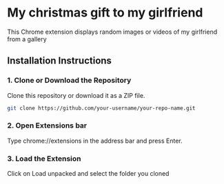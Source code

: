 # My christmas gift to my girlfriend

This Chrome extension displays random images or videos of my girlfriend from a gallery

## Installation Instructions

### 1. Clone or Download the Repository

Clone this repository or download it as a ZIP file.

```bash
git clone https://github.com/your-username/your-repo-name.git
```

### 2. Open Extensions bar

Type chrome://extensions in the address bar and press Enter.

### 3. Load the Extension

Click on Load unpacked and select the folder you cloned

